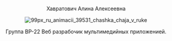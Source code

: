 <div align="center">

Хавратович Алина Алексеевна

![99px_ru_animacii_39531_chashka_chaja_v_ruke](https://github.com/user-attachments/assets/948ad3a8-983c-47d7-bbc0-913bca06abf7)

Группа ВР-22
Веб разрабочик мультимедийных приложенией.
